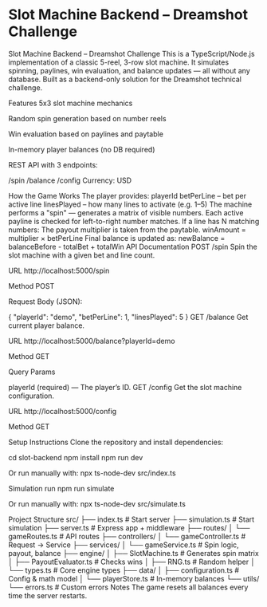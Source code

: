 # Slot Machine Backend – Dreamshot Challenge


Slot Machine Backend – Dreamshot Challenge
This is a TypeScript/Node.js implementation of a classic 5-reel, 3-row slot machine. It simulates spinning, paylines, win evaluation, and balance updates — all without any database. Built as a backend-only solution for the Dreamshot technical challenge.

Features
5x3 slot machine mechanics

Random spin generation based on number reels

Win evaluation based on paylines and paytable

In-memory player balances (no DB required)

REST API with 3 endpoints:

/spin
/balance
/config
Currency: USD

How the Game Works
The player provides:
playerId
betPerLine – bet per active line
linesPlayed – how many lines to activate (e.g. 1–5)
The machine performs a "spin" — generates a matrix of visible numbers.
Each active payline is checked for left-to-right number matches.
If a line has N matching numbers:
The payout multiplier is taken from the paytable.
winAmount = multiplier × betPerLine
Final balance is updated as: newBalance = balanceBefore - totalBet + totalWin
API Documentation
POST /spin
Spin the slot machine with a given bet and line count.

URL http://localhost:5000/spin

Method POST

Request Body (JSON):

{
  "playerId": "demo",
  "betPerLine": 1,
  "linesPlayed": 5
}
GET /balance
Get current player balance.

URL http://localhost:5000/balance?playerId=demo

Method GET

Query Params

playerId (required) — The player’s ID.
GET /config
Get the slot machine configuration.

URL http://localhost:5000/config

Method GET

Setup Instructions
Clone the repository and install dependencies:

cd slot-backend npm install npm run dev

Or run manually with: npx ts-node-dev src/index.ts

Simulation run
npm run simulate

Or run manually with: npx ts-node-dev src/simulate.ts

Project Structure
src/
├── index.ts               # Start server
├── simulation.ts          # Start simulation
├── server.ts              # Express app + middleware
├── routes/
│   └── gameRoutes.ts      # API routes
├── controllers/
│   └── gameController.ts  # Request → Service
├── services/
│   └── gameService.ts     # Spin logic, payout, balance
├── engine/
│   ├── SlotMachine.ts     # Generates spin matrix
│   ├── PayoutEvaluator.ts # Checks wins
│   ├── RNG.ts             # Random helper
│   └── types.ts           # Core engine types
├── data/
│   ├── configuration.ts   # Config & math model
│   └── playerStore.ts     # In-memory balances
└── utils/
    └── errors.ts          # Custom errors
Notes
The game resets all balances every time the server restarts.
